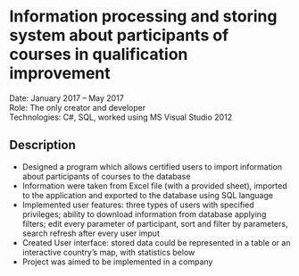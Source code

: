 # Information processing and storing system about participants of courses in qualification improvement 

Date:	January 2017 – May 2017  
Role:	The only creator and developer  
Technologies:	C#, SQL, worked using MS Visual Studio 2012  

## Description	
  *	Designed a program which allows certified users to import information about participants of courses to the database
  *	Information were taken from Excel file (with a provided sheet), imported to the application and exported to the database using SQL language
  *	Implemented user features: three types of users with specified privileges; ability to download information from database applying filters; edit every parameter of participant, sort and filter by parameters, search refresh after every user imput
  *	Created User interface: stored data could be represented in a table or an interactive country’s map, with statistics below
  *	Project was aimed to be implemented in a company

